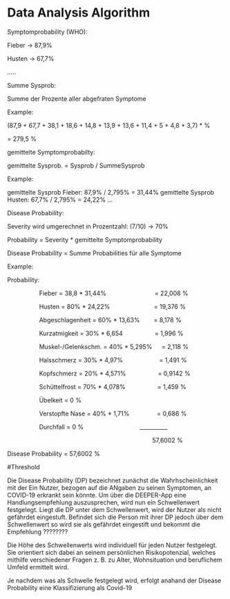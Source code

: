 # Data Analysis Algorithm



Symptomprobability (WHO):

Fieber -> 87,9%

Husten -> 67,7%

.....

Summe Sysprob:

Summe der Prozente aller abgefraten Symptome

Example:

 (87,9 + 67,7 + 38,1 + 18,6 + 14,8 + 13,9 + 13,6 + 11,4 + 5 + 4,8 + 3,7) * %

= 279,5 %





gemittelte Symptomprobabilty:

gemittelte Sysprob. = Sysprob / SummeSysprob

Example:

gemittelte Sysprob Fieber:  87,9% / 2,795% = 31,44%
gemittelte Sysprob Husten: 67,7% / 2,795% = 24,22%
...




Disease Probability:

Severity wird umgerechnet in Prozentzahl: (7/10) -> 70%



Probability  = Severity * gemittelte Symptomprobability

Disease Probability = Summe Probabilities für alle Symptome

Example:

Probability:

       Fieber = 38,8 * 31,44%        = 22,008 %

       Husten = 80% * 24,22%         = 19,376 %

       Abgeschlagenheit = 60% * 13,63%     = 8,178 %

       Kurzatmigkeit = 30% * 6,654       = 1,996 %

      Muskel-/Gelenkschm. = 40% * 5,295%   = 2,118 %

      Halsschmerz = 30% * 4,97%      = 1,491 %

      Kopfschmerz = 20% * 4,571%      = 0,9142 %

      Schüttelfrost = 70% * 4,078%       =  1,459 %

      Übelkeit = 0 %

      Verstopfte Nase = 40% * 1,71%      = 0,686 %

      Durchfall = 0 %                    __________

                        57,6002 %







Disease Probability =   57,6002 %

#Threshold

Die Disease Probability (DP) bezeichnet zunächst die Wahrhscheinlichkeit mit der Ein Nutzer, bezogen auf die ANgaben zu seinen Symptomen, an COVID-19 erkrankt sein könnte. Um über die DEEPER-App eine Handlungsempfehlung auszusprechen, wird nun ein Schwellenwert festgelegt. Liegt die DP unter dem Schwellenwert, wird der Nutzer als nicht gefährdet eingestuft. Befindet sich die Person mit ihrer DP jedoch über dem Schwellenwert so wird sie als gefährdet eingestift und bekommt die Empfehlung ????????


Die Höhe des Schwellenwerts wird individuell für jeden Nutzer festgelegt. Sie orientiert sich dabei an seinem persönlichen Risikopotenzial, welches mithilfe verschiedener Fragen z. B. zu Alter, Wohnsituation und beruflichem Umfeld ermittelt wird.









Je nachdem was als Schwelle festgelegt wird, erfolgt anahand der Disease Probability eine Klassifizierung als Covid-19
